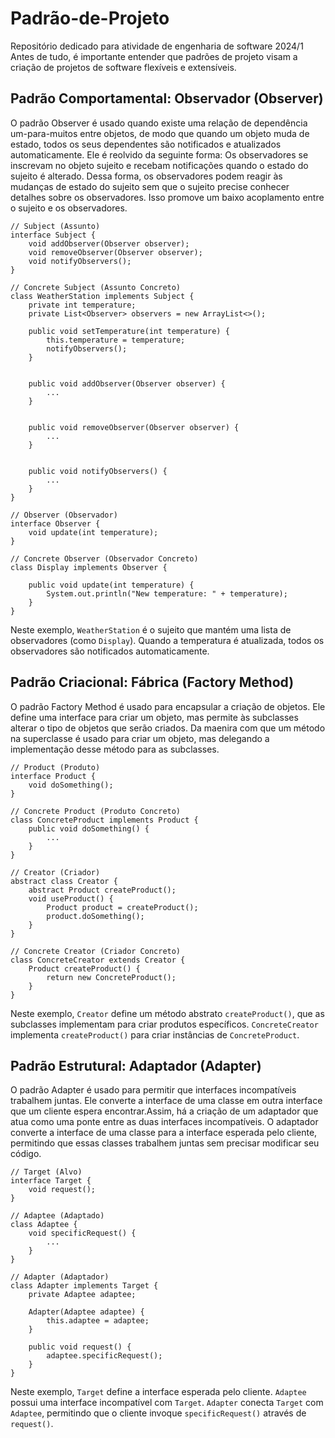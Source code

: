 # Padrão-de-Projeto
Repositório dedicado para atividade de engenharia de software 2024/1
Antes de tudo, é importante entender que padrões de projeto visam a criação de projetos de software flexíveis e extensíveis.

## Padrão Comportamental: Observador (Observer)
O padrão Observer é usado quando existe uma relação de dependência um-para-muitos entre objetos, de modo que quando um objeto muda de estado, todos os seus dependentes são notificados e atualizados automaticamente. Ele é reolvido da seguinte forma: Os observadores se inscrevam no objeto sujeito e recebam notificações quando o estado do sujeito é alterado. Dessa forma, os observadores podem reagir às mudanças de estado do sujeito sem que o sujeito precise conhecer detalhes sobre os observadores. Isso promove um baixo acoplamento entre o sujeito e os observadores.
```
// Subject (Assunto)
interface Subject {
	void addObserver(Observer observer);
	void removeObserver(Observer observer);
	void notifyObservers();
}

// Concrete Subject (Assunto Concreto)
class WeatherStation implements Subject {
	private int temperature;
	private List<Observer> observers = new ArrayList<>();

	public void setTemperature(int temperature) {
    	this.temperature = temperature;
    	notifyObservers();
	}


	public void addObserver(Observer observer) {
        ...
    }


	public void removeObserver(Observer observer) {
        ...
	}


	public void notifyObservers() {
        ...
	}
}

// Observer (Observador)
interface Observer {
	void update(int temperature);
}

// Concrete Observer (Observador Concreto)
class Display implements Observer {

	public void update(int temperature) {
    	System.out.println("New temperature: " + temperature);
	}
} 
```
Neste exemplo, `WeatherStation` é o sujeito que mantém uma lista de observadores (como `Display`). Quando a temperatura é atualizada, todos os observadores são notificados automaticamente.

## Padrão Criacional: Fábrica (Factory Method)
O padrão Factory Method é usado para encapsular a criação de objetos. Ele define uma interface para criar um objeto, mas permite às subclasses alterar o tipo de objetos que serão criados. Da maenira com que um método na superclasse é usado para criar um objeto, mas delegando a implementação desse método para as subclasses.
```
// Product (Produto)
interface Product {
	void doSomething();
}

// Concrete Product (Produto Concreto)
class ConcreteProduct implements Product {
	public void doSomething() {
        ...	
    }
}

// Creator (Criador)
abstract class Creator {
	abstract Product createProduct();
	void useProduct() {
    	Product product = createProduct();
    	product.doSomething();
	}
}

// Concrete Creator (Criador Concreto)
class ConcreteCreator extends Creator {
	Product createProduct() {
    	return new ConcreteProduct();
	}
}
```
Neste exemplo, `Creator` define um método abstrato `createProduct()`, que as subclasses implementam para criar produtos específicos. `ConcreteCreator` implementa `createProduct()` para criar instâncias de `ConcreteProduct`.

## Padrão Estrutural: Adaptador (Adapter)
O padrão Adapter é usado para permitir que interfaces incompatíveis trabalhem juntas. Ele converte a interface de uma classe em outra interface que um cliente espera encontrar.Assim, há a criação de um adaptador que atua como uma ponte entre as duas interfaces incompatíveis. O adaptador converte a interface de uma classe para a interface esperada pelo cliente, permitindo que essas classes trabalhem juntas sem precisar modificar seu código.
```
// Target (Alvo)
interface Target {
	void request();
}

// Adaptee (Adaptado)
class Adaptee {
	void specificRequest() {
        ...
    }
}

// Adapter (Adaptador)
class Adapter implements Target {
	private Adaptee adaptee;

	Adapter(Adaptee adaptee) {
    	this.adaptee = adaptee;
	}

	public void request() {
    	adaptee.specificRequest();
	}
} 
```
Neste exemplo, `Target` define a interface esperada pelo cliente. `Adaptee` possui uma interface incompatível com `Target`. `Adapter` conecta `Target` com `Adaptee`, permitindo que o cliente invoque `specificRequest()` através de `request()`.